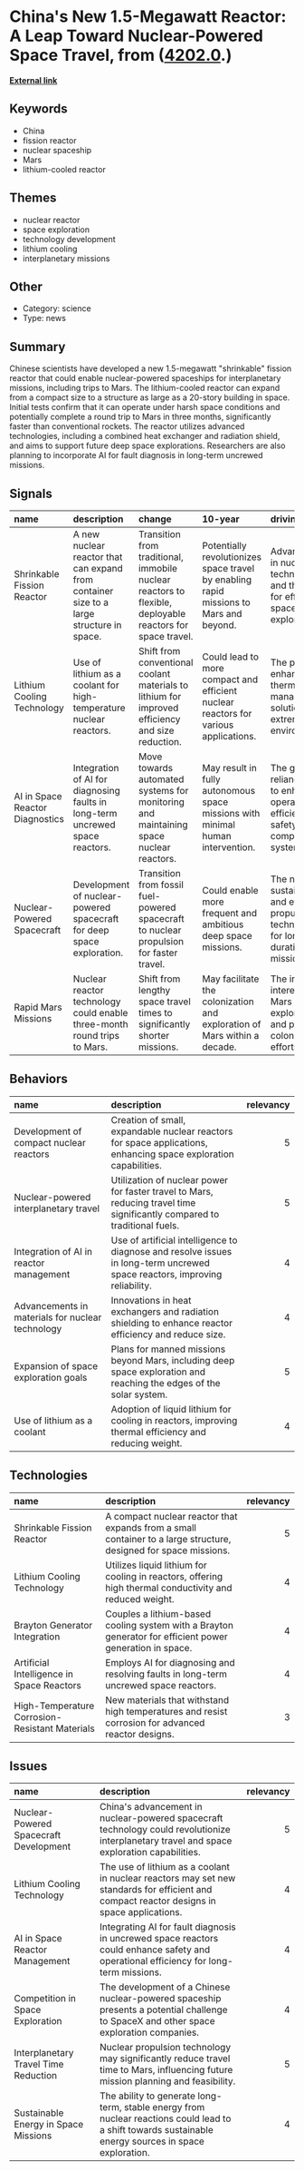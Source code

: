 # __China's New 1.5-Megawatt Reactor: A Leap Toward Nuclear-Powered Space Travel__, from ([4202.0](https://kghosh.substack.com/p/4202.0).)

__[External link](https://interestingengineering.com/innovation/china-nuclear-powered-engine-mars?utm_source=substack&utm_medium=email)__



## Keywords

* China
* fission reactor
* nuclear spaceship
* Mars
* lithium-cooled reactor

## Themes

* nuclear reactor
* space exploration
* technology development
* lithium cooling
* interplanetary missions

## Other

* Category: science
* Type: news

## Summary

Chinese scientists have developed a new 1.5-megawatt "shrinkable" fission reactor that could enable nuclear-powered spaceships for interplanetary missions, including trips to Mars. The lithium-cooled reactor can expand from a compact size to a structure as large as a 20-story building in space. Initial tests confirm that it can operate under harsh space conditions and potentially complete a round trip to Mars in three months, significantly faster than conventional rockets. The reactor utilizes advanced technologies, including a combined heat exchanger and radiation shield, and aims to support future deep space explorations. Researchers are also planning to incorporate AI for fault diagnosis in long-term uncrewed missions.

## Signals

| name                            | description                                                                              | change                                                                                                    | 10-year                                                                                | driving-force                                                                                    |   relevancy |
|:--------------------------------|:-----------------------------------------------------------------------------------------|:----------------------------------------------------------------------------------------------------------|:---------------------------------------------------------------------------------------|:-------------------------------------------------------------------------------------------------|------------:|
| Shrinkable Fission Reactor      | A new nuclear reactor that can expand from container size to a large structure in space. | Transition from traditional, immobile nuclear reactors to flexible, deployable reactors for space travel. | Potentially revolutionizes space travel by enabling rapid missions to Mars and beyond. | Advancements in nuclear technology and the need for efficient space exploration.                 |           4 |
| Lithium Cooling Technology      | Use of lithium as a coolant for high-temperature nuclear reactors.                       | Shift from conventional coolant materials to lithium for improved efficiency and size reduction.          | Could lead to more compact and efficient nuclear reactors for various applications.    | The pursuit of enhanced thermal management solutions in extreme environments.                    |           4 |
| AI in Space Reactor Diagnostics | Integration of AI for diagnosing faults in long-term uncrewed space reactors.            | Move towards automated systems for monitoring and maintaining space nuclear reactors.                     | May result in fully autonomous space missions with minimal human intervention.         | The growing reliance on AI to enhance operational efficiency and safety in complex systems.      |           3 |
| Nuclear-Powered Spacecraft      | Development of nuclear-powered spacecraft for deep space exploration.                    | Transition from fossil fuel-powered spacecraft to nuclear propulsion for faster travel.                   | Could enable more frequent and ambitious deep space missions.                          | The need for sustainable and efficient propulsion technologies for long-duration space missions. |           5 |
| Rapid Mars Missions             | Nuclear reactor technology could enable three-month round trips to Mars.                 | Shift from lengthy space travel times to significantly shorter missions.                                  | May facilitate the colonization and exploration of Mars within a decade.               | The increasing interest in Mars exploration and potential colonization efforts.                  |           5 |

## Behaviors

| name                                             | description                                                                                                                |   relevancy |
|:-------------------------------------------------|:---------------------------------------------------------------------------------------------------------------------------|------------:|
| Development of compact nuclear reactors          | Creation of small, expandable nuclear reactors for space applications, enhancing space exploration capabilities.           |           5 |
| Nuclear-powered interplanetary travel            | Utilization of nuclear power for faster travel to Mars, reducing travel time significantly compared to traditional fuels.  |           5 |
| Integration of AI in reactor management          | Use of artificial intelligence to diagnose and resolve issues in long-term uncrewed space reactors, improving reliability. |           4 |
| Advancements in materials for nuclear technology | Innovations in heat exchangers and radiation shielding to enhance reactor efficiency and reduce size.                      |           4 |
| Expansion of space exploration goals             | Plans for manned missions beyond Mars, including deep space exploration and reaching the edges of the solar system.        |           5 |
| Use of lithium as a coolant                      | Adoption of liquid lithium for cooling in reactors, improving thermal efficiency and reducing weight.                      |           4 |

## Technologies

| name                                           | description                                                                                                      |   relevancy |
|:-----------------------------------------------|:-----------------------------------------------------------------------------------------------------------------|------------:|
| Shrinkable Fission Reactor                     | A compact nuclear reactor that expands from a small container to a large structure, designed for space missions. |           5 |
| Lithium Cooling Technology                     | Utilizes liquid lithium for cooling in reactors, offering high thermal conductivity and reduced weight.          |           4 |
| Brayton Generator Integration                  | Couples a lithium-based cooling system with a Brayton generator for efficient power generation in space.         |           4 |
| Artificial Intelligence in Space Reactors      | Employs AI for diagnosing and resolving faults in long-term uncrewed space reactors.                             |           4 |
| High-Temperature Corrosion-Resistant Materials | New materials that withstand high temperatures and resist corrosion for advanced reactor designs.                |           3 |

## Issues

| name                                   | description                                                                                                                                            |   relevancy |
|:---------------------------------------|:-------------------------------------------------------------------------------------------------------------------------------------------------------|------------:|
| Nuclear-Powered Spacecraft Development | China's advancement in nuclear-powered spacecraft technology could revolutionize interplanetary travel and space exploration capabilities.             |           5 |
| Lithium Cooling Technology             | The use of lithium as a coolant in nuclear reactors may set new standards for efficient and compact reactor designs in space applications.             |           4 |
| AI in Space Reactor Management         | Integrating AI for fault diagnosis in uncrewed space reactors could enhance safety and operational efficiency for long-term missions.                  |           4 |
| Competition in Space Exploration       | The development of a Chinese nuclear-powered spaceship presents a potential challenge to SpaceX and other space exploration companies.                 |           4 |
| Interplanetary Travel Time Reduction   | Nuclear propulsion technology may significantly reduce travel time to Mars, influencing future mission planning and feasibility.                       |           5 |
| Sustainable Energy in Space Missions   | The ability to generate long-term, stable energy from nuclear reactions could lead to a shift towards sustainable energy sources in space exploration. |           4 |